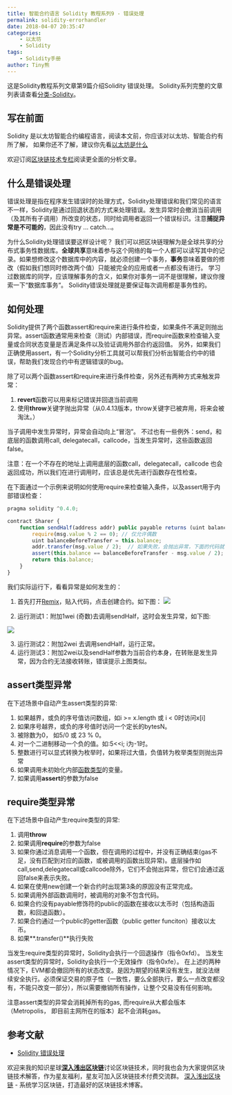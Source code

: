 ```yaml
---
title: 智能合约语言 Solidity 教程系列9 - 错误处理
permalink: solidity-errorhandler
date: 2018-04-07 20:35:47
categories: 
    - 以太坊
    - Solidity
tags:
    - Solidity手册
author: Tiny熊
---
```


这是Solidity教程系列文章第9篇介绍Solidity 错误处理。
Solidity系列完整的文章列表请查看[分类-Solidity](https://learnblockchain.cn/categories/ethereum/Solidity/)。

<!-- more -->
## 写在前面

Solidity 是以太坊智能合约编程语言，阅读本文前，你应该对以太坊、智能合约有所了解，
如果你还不了解，建议你先看[以太坊是什么](https://learnblockchain.cn/2017/11/20/whatiseth/)

欢迎订阅[区块链技术专栏](https://xiaozhuanlan.com/blockchaincore)阅读更全面的分析文章。


## 什么是错误处理

错误处理是指在程序发生错误时的处理方式，Solidity处理错误和我们常见的语言不一样，Solidity是通过回退状态的方式来处理错误。发生异常时会撤消当前调用（及其所有子调用）所改变的状态，同时给调用者返回一个错误标识。注意**捕捉异常是不可能的**，因此没有try ... catch...。

为什么Solidity处理错误要这样设计呢？
我们可以把区块链理解为是全球共享的分布式事务性数据库。**全球共享**意味着参与这个网络的每一个人都可以读写其中的记录。如果想修改这个数据库中的内容，就必须创建一个事务，**事务**意味着要做的修改（假如我们想同时修改两个值）只能被完全的应用或者一点都没有进行。
学习过数据库的同学，应该理解事务的含义，如果你对事务一词不是很理解，建议你搜索一下“数据库事务“。
Solidity错误处理就是要保证每次调用都是事务性的。


## 如何处理

Solidity提供了两个函数assert和require来进行条件检查，如果条件不满足则抛出异常。assert函数通常用来检查（测试）内部错误，而require函数来检查输入变量或合同状态变量是否满足条件以及验证调用外部合约返回值。
另外，如果我们正确使用assert，有一个Solidity分析工具就可以帮我们分析出智能合约中的错误，帮助我们发现合约中有逻辑错误的bug。


除了可以两个函数assert和require来进行条件检查，另外还有两种方式来触发异常：

1. **revert**函数可以用来标记错误并回退当前调用
2. 使用**throw**关键字抛出异常（从0.4.13版本，throw关键字已被弃用，将来会被淘汰。）

当子调用中发生异常时，异常会自动向上“冒泡”。 不过也有一些例外：send，和底层的函数调用call, delegatecall，callcode，当发生异常时，这些函数返回false。

注意：在一个不存在的地址上调用底层的函数call，delegatecall，callcode 也会返回成功，所以我们在进行调用时，应该总是优先进行函数存在性检查。


在下面通过一个示例来说明如何使用require来检查输入条件，以及assert用于内部错误检查：

```js
pragma solidity ^0.4.0;

contract Sharer {
    function sendHalf(address addr) public payable returns (uint balance) {
        require(msg.value % 2 == 0); // 仅允许偶数
        uint balanceBeforeTransfer = this.balance;
        addr.transfer(msg.value / 2);  // 如果失败，会抛出异常，下面的代码就不是执行
        assert(this.balance == balanceBeforeTransfer - msg.value / 2);
        return this.balance;
    }
}
```

我们实际运行下，看看异常是如何发生的：

1. 首先打开[Remix](https://remix.ethereum.org)，贴入代码，点击创建合约。如下图：
![](/images/solidity_error1.jpg)

2. 运行测试1：附加1wei (奇数)去调用sendHalf，这时会发生异常，如下图:

![](/images/solidity_error2.jpg)

3. 运行测试2：附加2wei 去调用sendHalf，运行正常。
4. 运行测试3：附加2wei以及sendHalf参数为当前合约本身，在转账是发生异常，因为合约无法接收转账，错误提示上图类似。


## assert类型异常

在下述场景中自动产生assert类型的异常:

1. 如果越界，或负的序号值访问数组，如i >= x.length 或 i < 0时访问x[i]
2. 如果序号越界，或负的序号值时访问一个定长的bytesN。
3. 被除数为0， 如5/0 或 23 % 0。
4. 对一个二进制移动一个负的值。如:5<<i; i为-1时。
5. 整数进行可以显式转换为枚举时，如果将过大值，负值转为枚举类型则抛出异常
6. 如果调用未初始化内部[函数类型](https://learnblockchain.cn/2017/12/12/solidity_func/)的变量。
7. 如果调用**assert**的参数为false

## require类型异常

在下述场景中自动产生require类型的异常:

1. 调用**throw**
2. 如果调用**require**的参数为false
3. 如果你通过消息调用一个函数，但在调用的过程中，并没有正确结束(gas不足，没有匹配到对应的函数，或被调用的函数出现异常)。底层操作如call,send,delegatecall或callcode除外，它们不会抛出异常，但它们会通过返回false来表示失败。
4. 如果在使用new创建一个新合约时出现第3条的原因没有正常完成。
5. 如果调用外部函数调用时，被调用的对象不包含代码。
6. 如果合约没有payable修饰符的public的函数在接收以太币时（包括构造函数，和回退函数）。
7. 如果合约通过一个public的getter函数（public getter funciton）接收以太币。
8. 如果**.transfer()**执行失败

当发生require类型的异常时，Solidity会执行一个回退操作（指令0xfd）。
当发生assert类型的异常时，Solidity会执行一个无效操作（指令0xfe）。
在上述的两种情况下，EVM都会撤回所有的状态改变。是因为期望的结果没有发生，就没法继续安全执行。必须保证交易的原子性（一致性，要么全部执行，要么一点改变都没有，不能只改变一部分），所以需要撤销所有操作，让整个交易没有任何影响。

注意assert类型的异常会消耗掉所有的gas, 而require从大都会版本（Metropolis， 即目前主网所在的版本）起不会消耗gas。

## 参考文献
* [Solidity 错误处理](https://solidity.readthedocs.io/en/v0.4.21/control-structures.html#error-handling-assert-require-revert-and-exceptions)

欢迎来我的知识星球[**深入浅出区块链**](https://t.xiaomiquan.com/RfAu7uj)讨论区块链技术，同时我也会为大家提供区块链技术解答，作为星友福利，星友可加入区块链技术付费交流群。
[深入浅出区块链](https://learnblockchain.cn/) - 系统学习区块链，打造最好的区块链技术博客。




